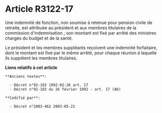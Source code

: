 # Article R3122-17

Une indemnité de fonction, non soumise à retenue pour pension civile de retraite, est attribuée au président et aux membres
titulaires de la commission d'indemnisation ; son montant est fixé par arrêté des ministres chargés du budget et de la santé.

Le président et les membres suppléants reçoivent une indemnité forfaitaire, dont le montant est fixé par le même arrêté, pour
chaque réunion à laquelle ils suppléent les membres titulaires.

**Liens relatifs à cet article**

	**Anciens textes**:

	  - Décret n°92-183 1992-02-26 art. 17
	  - Décret n°92-183 du 26 février 1992 - art. 17 (Ab)

	**Codifié par**:

	  - Décret n°2003-462 2003-05-21
